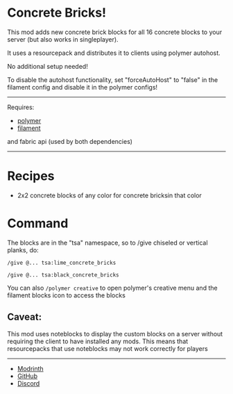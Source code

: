 # Concrete Bricks!

This mod adds new concrete brick blocks for all 16 concrete blocks to your server (but also works in singleplayer).

It uses a resourcepack and distributes it to clients using polymer autohost.

No additional setup needed!

To disable the autohost functionality, set "forceAutoHost" to "false" in the filament config and disable it in the polymer configs!

---
Requires:
- [polymer](https://modrinth.com/mod/polymer)
- [filament](https://modrinth.com/mod/filament)

and fabric api (used by both dependencies)

---

# Recipes

- 2x2 concrete blocks of any color for concrete bricksin that color

# Command

The blocks are in the "tsa" namespace, so to /give chiseled or vertical planks, do:

```
/give @... tsa:lime_concrete_bricks

```

```
/give @... tsa:black_concrete_bricks 
```

You can also `/polymer creative` to open polymer's creative menu and the filament blocks icon to access the blocks

## Caveat:
This mod uses noteblocks to display the custom blocks on a server without requiring the client to have installed any mods. This means that resourcepacks that use noteblocks may not work correctly for players

---

- [Modrinth](https://modrinth.com/mod/tsa-concrete)
- [GitHub](https://github.com/tomalbrc/tsa-concrete)
- [Discord](https://discord.gg/9X6w2kfy89)
